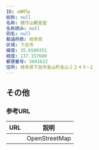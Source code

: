 ```yaml
---
ID: uNMTp
総称: null
名称: 鎮守山観音堂
名称読み: null
別名: null
都道府県: 岐阜県
区域: 下呂市
緯度: 35.6589351
経度: 137.157689
郵便番号: 5091622
住所: 岐阜県下呂市金山町金山２２４９−２
---
```


## その他

### 参考URL

| URL | 説明          |
| --- | ------------- |
|     | OpenStreetMap |
